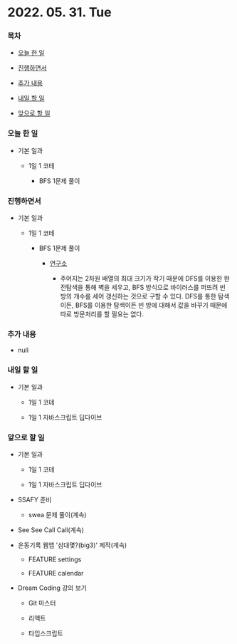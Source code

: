 # 2022. 05. 31. Tue

### 목차

- [오늘 한 일](#오늘-한-일)

- [진행하면서](#진행하면서)

- [추가 내용](#추가-내용)

- [내일 할 일](#내일-할-일)

- [앞으로 할 일](#앞으로-할-일)

### 오늘 한 일

- 기본 일과

  - 1일 1 코테

    - BFS 1문제 풀이

### 진행하면서

- 기본 일과

  - 1일 1 코테

    - BFS 1문제 풀이

      - [연구소](https://www.acmicpc.net/problem/14502)

        - 주어지는 2차원 배열의 최대 크기가 작기 때문에 DFS를 이용한 완전탐색을 통해 벽을 세우고, BFS 방식으로 바이러스를 퍼뜨려 빈 방의 개수를 세어 갱신하는 것으로 구할 수 있다. DFS를 통한 탐색이든, BFS를 이용한 탐색이든 빈 방에 대해서 값을 바꾸기 때문에 따로 방문처리를 할 필요는 없다.

### 추가 내용

- null

### 내일 할 일

- 기본 일과

  - 1일 1 코테

  - 1일 1 자바스크립트 딥다이브

### 앞으로 할 일

- 기본 일과

  - 1일 1 코테

  - 1일 1 자바스크립트 딥다이브

- SSAFY 준비

  - swea 문제 풀이(계속)

- See See Call Call(계속)

- 운동기록 웹앱 '삼대몇?(big3)' 제작(계속)

  - FEATURE settings

  - FEATURE calendar

- Dream Coding 강의 보기

  - Git 마스터

  - 리액트

  - 타입스크립트

<br><br>
